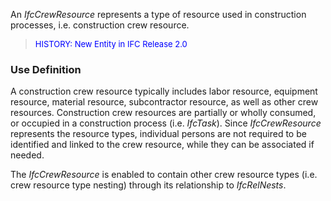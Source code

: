 ﻿An _IfcCrewResource_ represents a type of resource used in construction processes, i.e. construction crew resource.

> <font color="#0000FF" size="-1">HISTORY: New Entity in IFC
		Release 2.0 </font>

### Use Definition
A construction crew resource typically includes labor resource, equipment resource, material resource, subcontractor resource, as well as other crew resources. Construction crew resources are partially or wholly consumed, or occupied in a construction process (i.e. _IfcTask_). Since _IfcCrewResource_ represents the resource types, individual persons are not required to be identified and linked to the crew resource, while they can be associated if needed.

The _IfcCrewResource_ is enabled to contain other crew resource types (i.e. crew resource type nesting) through its relationship to _IfcRelNests_.